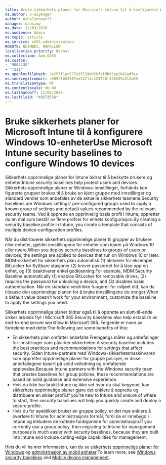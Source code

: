 ```yaml
---
title: Bruke sikkerhets planer for Microsoft Intune til å konfigurere Windows 10-enheter
ms.author: v-aiyengar
author: AshaIyengar21
manager: dansimp
ms.date: 12/03/2020
ms.audience: Admin
ms.topic: article
ms.service: o365-administration
ROBOTS: NOINDEX, NOFOLLOW
localization_priority: Normal
ms.collection: Adm_O365
ms.custom:
- "9004135"
- "7211"
ms.openlocfilehash: 24257f1ac5752df1598d08fcfdb95ee2642adfea
ms.sourcegitcommit: c069f1b53567ad14711c423740f120439a312a60
ms.translationtype: MT
ms.contentlocale: nb-NO
ms.lasthandoff: 12/04/2020
ms.locfileid: "49573536"
---
```

# <a name="use-microsoft-intune-security-baselines-to-configure-windows-10-devices"></a><span data-ttu-id="5a9ed-102">Bruke sikkerhets planer for Microsoft Intune til å konfigurere Windows 10-enheter</span><span class="sxs-lookup"><span data-stu-id="5a9ed-102">Use Microsoft Intune security baselines to configure Windows 10 devices</span></span>

<span data-ttu-id="5a9ed-103">Sikkerhets opprinnelige planer for Intune bidrar til å beskytte brukere og enheter.</span><span class="sxs-lookup"><span data-stu-id="5a9ed-103">Intune security baselines help protect users and devices.</span></span> <span data-ttu-id="5a9ed-104">Sikkerhets opprinnelige planer er Windows-innstillinger, forhånds kon figurerte grupper brukes til å bruke en kjent gruppe med innstillinger og standard verdier som anbefales av de aktuelle sikkerhets teamene.</span><span class="sxs-lookup"><span data-stu-id="5a9ed-104">Security baselines are Windows settings' pre-configured groups used to apply a known group of settings and default values recommended by the relevant security teams.</span></span> <span data-ttu-id="5a9ed-105">Ved å opprette en opprinnelig basis profil i Intune, oppretter du en mal som består av flere profiler for enhets konfigurasjon.</span><span class="sxs-lookup"><span data-stu-id="5a9ed-105">By creating a security baseline profile in Intune, you create a template that consists of multiple device-configuration profiles.</span></span>

<span data-ttu-id="5a9ed-106">Når du distribuerer sikkerhets opprinnelige planer til grupper av brukere eller enheter, gjelder innstillingene for enheter som kjører på Windows 10 eller nyere.</span><span class="sxs-lookup"><span data-stu-id="5a9ed-106">When you deploy security baselines to groups of users or devices, the settings are applied to devices that run on Windows 10 or later.</span></span> <span data-ttu-id="5a9ed-107">MDM-sikkerhet for sikkerhets plan automatisk (1) aktiverer for eksempel BitLocker for flyttbare stasjoner (2) krever passordet for å låse opp en enhet, og (3) deaktiverer enkel godkjenning.</span><span class="sxs-lookup"><span data-stu-id="5a9ed-107">For example, MDM Security Baseline automatically (1) enables BitLocker for removable drives, (2) requires the password for unlocking a device, and (3) disables basic authentication.</span></span> <span data-ttu-id="5a9ed-108">Når en standard verdi ikke fungerer for miljøet ditt, kan du tilpasse den opprinnelige planen for å bruke innstillingene du trenger.</span><span class="sxs-lookup"><span data-stu-id="5a9ed-108">When a default value doesn't work for your environment, customize the baseline to apply the settings you need.</span></span>

<span data-ttu-id="5a9ed-109">Sikkerhets opprinnelige planer bidrar også til å opprette en slutt-til-ende sikker arbeids flyt i Microsoft 365.</span><span class="sxs-lookup"><span data-stu-id="5a9ed-109">Security baselines also help establish an end-to-end secure workflow in Microsoft 365.</span></span> <span data-ttu-id="5a9ed-110">Følgende er noen av fordelene med dette:</span><span class="sxs-lookup"><span data-stu-id="5a9ed-110">The following are some benefits of this:</span></span>

- <span data-ttu-id="5a9ed-111">En sikkerhets plan omfatter anbefalte Fremgangs måter og anbefalinger for innstillinger som påvirker sikkerheten.</span><span class="sxs-lookup"><span data-stu-id="5a9ed-111">A security baseline includes the best practices and recommendations for settings that affect security.</span></span> <span data-ttu-id="5a9ed-112">Siden Intune-partnere med Windows-sikkerhetsmaskinvaren som oppretter opprinnelige planer for gruppe policyer, er disse anbefalingene basert på solid veiledning og omfattende opplevelse.</span><span class="sxs-lookup"><span data-stu-id="5a9ed-112">Because Intune partners with the Windows security team that creates baselines for group policies, these recommendations are based on solid guidance and extensive experience.</span></span>
- <span data-ttu-id="5a9ed-113">Hvis du ikke har brukt Intune og ikke vet hvor du skal begynne, kan sikkerhets opprinnelige planer gjøre det enklere å opprette og distribuere en sikker profil.</span><span class="sxs-lookup"><span data-stu-id="5a9ed-113">If you're new to Intune and unsure of where to start, then security baselines will help you quickly create and deploy a secure profile.</span></span>
- <span data-ttu-id="5a9ed-114">Hvis du for øyeblikket bruker en gruppe policy, er det mye enklere å overføre til Intune for administrasjons formål, fordi de er innebygd i Intune og inkludere de kuttede funksjonene for administrasjon.</span><span class="sxs-lookup"><span data-stu-id="5a9ed-114">If you currently use a group policy, then migrating to Intune for management purposes is much easier with security baselines, because they are built into Intune and include cutting-edge capabilities for management.</span></span>

<span data-ttu-id="5a9ed-115">Hvis du vil ha mer informasjon, kan du se [sikkerhets opprinnelige planer for Windows](https://go.microsoft.com/fwlink/?linkid=2141503) og [administrasjon av mobil enheter](https://go.microsoft.com/fwlink/?linkid=2141701).</span><span class="sxs-lookup"><span data-stu-id="5a9ed-115">To learn more, see [Windows security baselines](https://go.microsoft.com/fwlink/?linkid=2141503) and [Mobile device management](https://go.microsoft.com/fwlink/?linkid=2141701).</span></span>